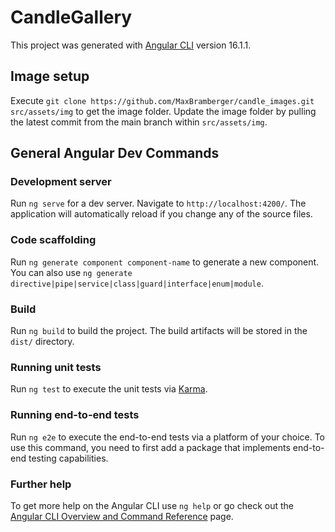 # CandleGallery

This project was generated with [Angular CLI](https://github.com/angular/angular-cli) version 16.1.1.

## Image setup
Execute `git clone https://github.com/MaxBramberger/candle_images.git src/assets/img` to get the image folder.
Update the image folder by pulling the latest commit from the main branch within `src/assets/img`.

## General Angular Dev Commands

### Development server

Run `ng serve` for a dev server. Navigate to `http://localhost:4200/`. The application will automatically reload if you change any of the source files.

### Code scaffolding

Run `ng generate component component-name` to generate a new component. You can also use `ng generate directive|pipe|service|class|guard|interface|enum|module`.

### Build

Run `ng build` to build the project. The build artifacts will be stored in the `dist/` directory.

### Running unit tests

Run `ng test` to execute the unit tests via [Karma](https://karma-runner.github.io).

### Running end-to-end tests

Run `ng e2e` to execute the end-to-end tests via a platform of your choice. To use this command, you need to first add a package that implements end-to-end testing capabilities.

### Further help

To get more help on the Angular CLI use `ng help` or go check out the [Angular CLI Overview and Command Reference](https://angular.io/cli) page.
